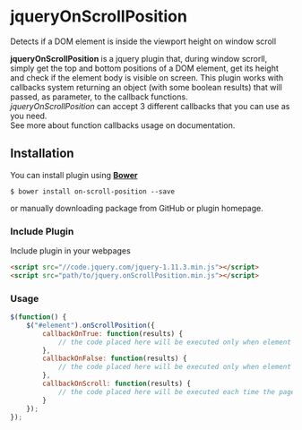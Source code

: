 # jqueryOnScrollPosition
Detects if a DOM element is inside the viewport height on window scroll

**jqueryOnScrollPosition** is a jquery plugin that, during window scrorll, simply get the top and bottom positions of a DOM element, get its height and check if the element body is visible on screen. This plugin works with callbacks system returning an object (with some boolean results) that will passed, as parameter, to the callback functions.<br>
*jqueryOnScrollPosition* can accept 3 different callbacks that you can use as you need. <br>
See more about function callbacks usage on documentation.

## Installation

You can install plugin using [**Bower**](http://bower.io)

```
$ bower install on-scroll-position --save
```

or manually downloading package from GitHub or plugin homepage.

### Include Plugin
Include plugin in your webpages 
```html
<script src="//code.jquery.com/jquery-1.11.3.min.js"></script>
<script src="path/to/jquery.onScrollPosition.min.js"></script>
```

### Usage
```javascript
$(function() {
    $("#element").onScrollPosition({
        callbackOnTrue: function(results) {
            // the code placed here will be executed only when element is visible
        },
        callbackOnFalse: function(results) {
            // the code placed here will be executed only when element is NOT visible
        },
        callbackOnScroll: function(results) {
            // the code placed here will be executed each time the page is scrolled
        }
    });
});
```
